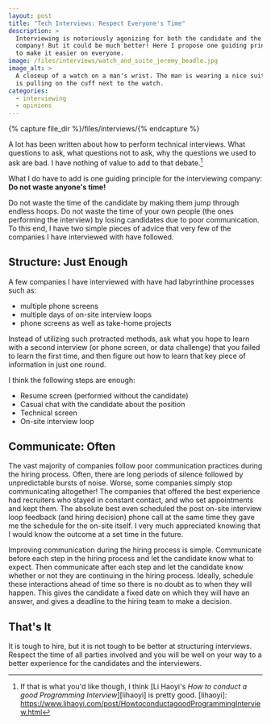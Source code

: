 ```yaml
---
layout: post
title: "Tech Interviews: Respect Everyone's Time"
description: >
  Interviewing is notoriously agonizing for both the candidate and the
  company! But it could be much better! Here I propose one guiding principle
  to make it easier on everyone.
image: /files/interviews/watch_and_suite_jeremy_beadle.jpg
image_alt: >
  A closeup of a watch on a man's wrist. The man is wearing a nice suite and
  is pulling on the cuff next to the watch.
categories: 
  - interviewing
  - opinions
---
```


{% capture file_dir %}/files/interviews/{% endcapture %}

A lot has been written about how to perform technical interviews. What
questions to ask, what questions not to ask, why the questions we used to ask
are bad. I have nothing of value to add to that debate.[^haoyi]

[^haoyi]: If that is what you'd like though, I think [Li Haoyi's _How to conduct a good Programming Interview_][lihaoyi] is pretty good.
[lihaoyi]: https://www.lihaoyi.com/post/HowtoconductagoodProgrammingInterview.html

What I do have to add is one guiding principle for the interviewing company:
**Do not waste anyone's time!**

Do not waste the time of the candidate by making them jump through endless
hoops. Do not waste the time of your own people (the ones performing the
interview) by losing candidates due to poor communication. To this end, I have
two simple pieces of advice that very few of the companies I have interviewed
with have followed.

## Structure: Just Enough

A few companies I have interviewed with have had labyrinthine processes such
as:

- multiple phone screens
- multiple days of on-site interview loops
- phone screens as well as take-home projects

Instead of utilizing such protracted methods, ask what you hope to learn with
a second interview (or phone screen, or data challenge) that you failed to
learn the first time, and then figure out how to learn that key piece of
information in just one round.

I think the following steps are enough:

- Resume screen (performed without the candidate)
- Casual chat with the candidate about the position
- Technical screen
- On-site interview loop

## Communicate: Often

The vast majority of companies follow poor communication practices during the
hiring process. Often, there are long periods of silence followed by
unpredictable bursts of noise. Worse, some companies simply stop communicating
altogether! The companies that offered the best experience had recruiters who
stayed in constant contact, and who set appointments and kept them. The
absolute best even scheduled the post on-site interview loop feedback (and
hiring decision) phone call at the same time they gave me the schedule for the
on-site itself. I very much appreciated knowing that I would know the outcome
at a set time in the future.

Improving communication during the hiring process is simple. Communicate
before each step in the hiring process and let the candidate know what to
expect. Then communicate after each step and let the candidate know whether or
not they are continuing in the hiring process. Ideally, schedule these
interactions ahead of time so there is no doubt as to when they will happen.
This gives the candidate a fixed date on which they will have an answer, and
gives a deadline to the hiring team to make a decision.

## That's It

It is tough to hire, but it is not tough to be better at structuring
interviews. Respect the time of all parties involved and you will be well on
your way to a better experience for the candidates and the interviewers.
